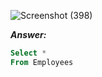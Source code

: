 


![Screenshot (398)](https://user-images.githubusercontent.com/79485961/169616722-36278195-fa62-4dc7-9f07-0267dc7ca2fe.png)


***Answer:***

```SQL
Select *
From Employees
```

